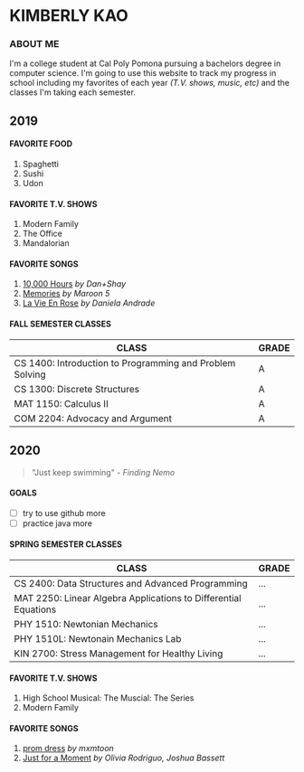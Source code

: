 # KIMBERLY KAO

### ABOUT ME
I'm a college student at Cal Poly Pomona pursuing a bachelors degree in computer science. 
I'm going to use this website to track my progress in school including my favorites of each year *(T.V. shows, music, etc)* and the classes I'm taking each semester. 

## 2019

#### FAVORITE FOOD
1. Spaghetti
2. Sushi
3. Udon

#### FAVORITE T.V. SHOWS
1. Modern Family
2. The Office
3. Mandalorian

#### FAVORITE SONGS
1. [10,000 Hours](https://www.youtube.com/watch?v=Y2E71oe0aSM) *by Dan+Shay*
2. [Memories](https://www.youtube.com/watch?v=SlPhMPnQ58k) *by Maroon 5*
3. [La Vie En Rose](https://www.youtube.com/watch?v=3Ba_WoSZXvw) *by Daniela Andrade*

#### FALL SEMESTER CLASSES

| CLASS | GRADE |
| ----- | ----- |
| CS 1400: Introduction to Programming and Problem Solving | A |
| CS 1300: Discrete Structures | A |
| MAT 1150: Calculus II | A |
| COM 2204: Advocacy and Argument | A |

## 2020
>"Just keep swimming" *- Finding Nemo*
#### GOALS
- [ ] try to use github more
- [ ] practice java more

#### SPRING SEMESTER CLASSES

| CLASS | GRADE |
| ----- | ----- |
| CS 2400: Data Structures and Advanced Programming | ... |
| MAT 2250: Linear Algebra Applications to Differential Equations | ... |
| PHY 1510: Newtonian Mechanics | ... |
| PHY 1510L: Newtonain Mechanics Lab | ... |
| KIN 2700: Stress Management for Healthy Living | ... |

#### FAVORITE T.V. SHOWS
1. High School Musical: The Muscial: The Series
2. Modern Family

#### FAVORITE SONGS
1. [prom dress](https://www.youtube.com/watch?v=AeUeLzBO0go) *by mxmtoon*
2. [Just for a Moment](https://www.youtube.com/watch?v=cntIBFdDDak) *by Olivia Rodriguo, Joshua Bassett*


